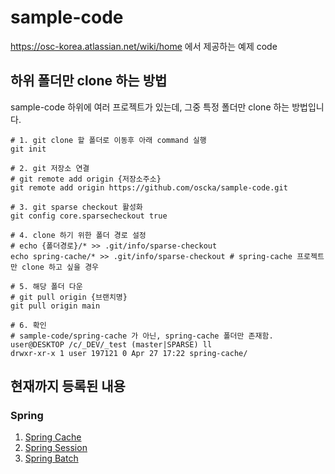 # sample-code

https://osc-korea.atlassian.net/wiki/home 에서 제공하는 예제 code

## 하위 폴더만 clone 하는 방법
sample-code 하위에 여러 프로젝트가 있는데, 그중 특정 폴더만 clone 하는 방법입니다.

```shell
# 1. git clone 할 폴더로 이동후 아래 command 실행
git init

# 2. git 저장소 연결
# git remote add origin {저장소주소}
git remote add origin https://github.com/oscka/sample-code.git

# 3. git sparse checkout 활성화
git config core.sparsecheckout true

# 4. clone 하기 위한 폴더 경로 설정
# echo {폴더경로}/* >> .git/info/sparse-checkout
echo spring-cache/* >> .git/info/sparse-checkout # spring-cache 프로젝트만 clone 하고 싶을 경우

# 5. 해당 폴더 다운
# git pull origin {브랜치명}
git pull origin main

# 6. 확인
# sample-code/spring-cache 가 아닌, spring-cache 폴더만 존재함.
user@DESKTOP /c/_DEV/_test (master|SPARSE) ll
drwxr-xr-x 1 user 197121 0 Apr 27 17:22 spring-cache/
```

## 현재까지 등록된 내용

### Spring
1. [Spring Cache](https://github.com/oscka/sample-code/tree/main/spring-cache)
2. [Spring Session](https://github.com/oscka/sample-code/tree/main/spring-session)
3. [Spring Batch](https://github.com/oscka/sample-code/tree/main/spring-batch)

